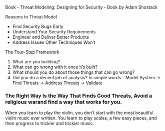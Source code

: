 Book - Threat Modeling: Designing for Security - Book by Adam Shostack

Reasons to Threat Model
- Find Security Bugs Early
- Understand Your Security Requirements
- Engineer and Deliver Better Products
- Address Issues Other Techniques Won’t

The Four-Step Framework
1. What are you building?
2. What can go wrong with it once it’s built?
3. What should you do about those things that can go wrong?
4. Did you do a decent job of analysis?
In simple words - Model System -> Find Threats -> Address Threats -> Validate

### The Right Way Is the Way That Finds Good Threats, Avoid a religious warand find a way that works for you.

When you learn to play the violin, you don’t start with the most beautiful violin music ever written. You learn to play scales, a few easy pieces, and then progress to trickier and trickier music.
